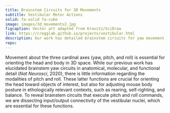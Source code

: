 ```yaml
---
title: Brainstem Circuits for 3D Movements
subtitle: Vestibular Motor Actions
solid: fa-solid fa-cube
image: images/3d_movements2.jpg
figcaption: Vector art adapted from Kravitz/SciDraw
link: https://cregglab.github.io/projects/vestibular.html
description: Our work has detailed brainstem circuits for yaw movement and is now exploring the less understood pitch and roll functions, crucial for head orientation and body posture, by analyzing the vestibular nuclei's role in these movements.
repo: 
---
```


Movement about the three cardinal axes (yaw, pitch, and roll) is essential for orienting the head and body in 3D space. While our previous work has elucidated brainstem yaw circuits in anatomical, molecular, and functional detail (<a href="https://cregglab.github.io/files/Cregg_NN_2020.pdf" style="text-decoration: none" target="_blank"><i>Nat Neurosci</i>, 2020</a>), there is little information regarding the modalities of pitch and roll. These latter functions are crucial for orienting the head toward objects of interest, but also for adjusting mouse body posture in ethologically relevant contexts, such as rearing, self-righting, and balance. To reveal brainstem circuits that execute pitch and roll commands, we are dissecting input/output connectivity of the vestibular nuclei, which are essential for these functions.
  
